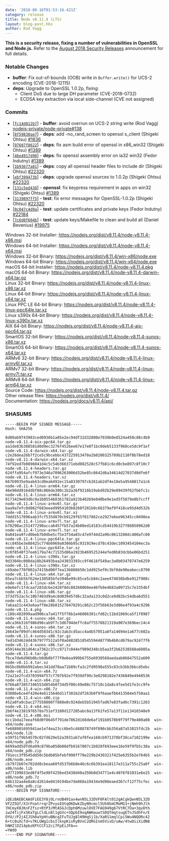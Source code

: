 ```yaml
---
date: '2018-08-16T01:53:16.421Z'
category: release
title: Node v8.11.4 (LTS)
layout: blog-post.hbs
author: Rod Vagg
---
```


**This is a security release, fixing a number of vulnerabilities in OpenSSL and Node.js.** Refer to the [August 2018 Security Releases](/blog/vulnerability/august-2018-security-releases/) announcement for full details.

### Notable Changes

- **buffer**: Fix out-of-bounds (OOB) write in `Buffer.write()` for UCS-2 encoding (CVE-2018-12115)
- **deps**: Upgrade to OpenSSL 1.0.2p, fixing:
  - Client DoS due to large DH parameter (CVE-2018-0732)
  - ECDSA key extraction via local side-channel (CVE not assigned)

### Commits

- [[`fc14d812b7`](https://github.com/nodejs/node/commit/fc14d812b7)] - **buffer**: avoid overrun on UCS-2 string write (Rod Vagg) [nodejs-private/node-private#138](https://github.com/nodejs-private/node-private/pull/138)
- [[`8f59838ae7`](https://github.com/nodejs/node/commit/8f59838ae7)] - **deps**: add -no_rand_screen to openssl s_client (Shigeki Ohtsu) [#1836](https://github.com/nodejs/node/pull/1836)
- [[`97607f8622`](https://github.com/nodejs/node/commit/97607f8622)] - **deps**: fix asm build error of openssl in x86_win32 (Shigeki Ohtsu) [#1389](https://github.com/nodejs/node/pull/1389)
- [[`46e4917d98`](https://github.com/nodejs/node/commit/46e4917d98)] - **deps**: fix openssl assembly error on ia32 win32 (Fedor Indutny) [#1389](https://github.com/nodejs/node/pull/1389)
- [[`1b93677a81`](https://github.com/nodejs/node/commit/1b93677a81)] - **deps**: copy all openssl header files to include dir (Shigeki Ohtsu) [#22320](https://github.com/nodejs/node/pull/22320)
- [[`ebf399473b`](https://github.com/nodejs/node/commit/ebf399473b)] - **deps**: upgrade openssl sources to 1.0.2p (Shigeki Ohtsu) [#22320](https://github.com/nodejs/node/pull/22320)
- [[`131c5ed438`](https://github.com/nodejs/node/commit/131c5ed438)] - **openssl**: fix keypress requirement in apps on win32 (Shigeki Ohtsu) [#1389](https://github.com/nodejs/node/pull/1389)
- [[`3139897ff5`](https://github.com/nodejs/node/commit/3139897ff5)] - **test**: fix error messages for OpenSSL-1.0.2p (Shigeki Ohtsu) [#22320](https://github.com/nodejs/node/pull/22320)
- [[`0c047c4d9a`](https://github.com/nodejs/node/commit/0c047c4d9a)] - **test**: update certificates and private keys (Fedor Indutny) [#22184](https://github.com/nodejs/node/pull/22184)
- [[`7c6d0f604b`](https://github.com/nodejs/node/commit/7c6d0f604b)] - **test**: update keys/Makefile to clean and build all (Daniel Bevenius) [#19975](https://github.com/nodejs/node/pull/19975)

Windows 32-bit Installer: https://nodejs.org/dist/v8.11.4/node-v8.11.4-x86.msi \
Windows 64-bit Installer: https://nodejs.org/dist/v8.11.4/node-v8.11.4-x64.msi \
Windows 32-bit Binary: https://nodejs.org/dist/v8.11.4/win-x86/node.exe \
Windows 64-bit Binary: https://nodejs.org/dist/v8.11.4/win-x64/node.exe \
macOS 64-bit Installer: https://nodejs.org/dist/v8.11.4/node-v8.11.4.pkg \
macOS 64-bit Binary: https://nodejs.org/dist/v8.11.4/node-v8.11.4-darwin-x64.tar.gz \
Linux 32-bit Binary: https://nodejs.org/dist/v8.11.4/node-v8.11.4-linux-x86.tar.xz \
Linux 64-bit Binary: https://nodejs.org/dist/v8.11.4/node-v8.11.4-linux-x64.tar.xz \
Linux PPC LE 64-bit Binary: https://nodejs.org/dist/v8.11.4/node-v8.11.4-linux-ppc64le.tar.xz \
Linux s390x 64-bit Binary: https://nodejs.org/dist/v8.11.4/node-v8.11.4-linux-s390x.tar.xz \
AIX 64-bit Binary: https://nodejs.org/dist/v8.11.4/node-v8.11.4-aix-ppc64.tar.gz \
SmartOS 32-bit Binary: https://nodejs.org/dist/v8.11.4/node-v8.11.4-sunos-x86.tar.xz \
SmartOS 64-bit Binary: https://nodejs.org/dist/v8.11.4/node-v8.11.4-sunos-x64.tar.xz \
ARMv6 32-bit Binary: https://nodejs.org/dist/v8.11.4/node-v8.11.4-linux-armv6l.tar.xz \
ARMv7 32-bit Binary: https://nodejs.org/dist/v8.11.4/node-v8.11.4-linux-armv7l.tar.xz \
ARMv8 64-bit Binary: https://nodejs.org/dist/v8.11.4/node-v8.11.4-linux-arm64.tar.xz \
Source Code: https://nodejs.org/dist/v8.11.4/node-v8.11.4.tar.gz \
Other release files: https://nodejs.org/dist/v8.11.4/ \
Documentation: https://nodejs.org/docs/v8.11.4/api/

### SHASUMS

```
-----BEGIN PGP SIGNED MESSAGE-----
Hash: SHA256

8d80ab9743983ced0936b1a05e2ec94df32d32080e7030b0e8524a450c88c4b9  node-v8.11.4-aix-ppc64.tar.gz
aa1de83b388581d0d9ec3276f4526ee67e17e0f1bc0deb5133f960ce5dc9f1ef  node-v8.11.4-darwin-x64.tar.gz
c2e26dea26b7f2ce5c9bcebbc437225913470a2b0200325789b2110f8b78ed18  node-v8.11.4-darwin-x64.tar.xz
74f92ed7b0896041d4c5c54b366371ebd082528c57fb81c6cd0cbe897c8f10c7  node-v8.11.4-headers.tar.gz
624ffa954afcf973e346a7096263006d32be85c6642d6a34614d27037d0dfe6f  node-v8.11.4-headers.tar.xz
667b9935e9aab43cd0eab492ec15a0330797cb261ab2df4e18e5a9548817a1c6  node-v8.11.4-linux-arm64.tar.gz
46e90dd916ddbf88c866de300c1b2a26f9216b19abd92b29e89439f62fb6fc1c  node-v8.11.4-linux-arm64.tar.xz
0173429e03d6c9a1b055468361782a923b40269e040be9e1ed5f5879e8b7ccff  node-v8.11.4-linux-armv6l.tar.gz
baa9a7efc0d862f683eeed9954103b0260f201b0c66379af9f418ce95d4d532b  node-v8.11.4-linux-armv6l.tar.xz
7ddd1517096aab3fcf535d870cb9129f65f017862ce2927e6ee96345cc0490ea  node-v8.11.4-linux-armv7l.tar.gz
b78298ac251477290acca6457fb57a24b08ed1d183cd54419b327f88858962d0  node-v8.11.4-linux-armv7l.tar.xz
0a041ea9fcd0beb7b0dbe5cf5e3f54a03c47e9f44d2a96c0613208dc400afc60  node-v8.11.4-linux-ppc64le.tar.gz
4cc845be3e88425c774b6969a0306b95c931919ecd78c43dec1093454104ec3a  node-v8.11.4-linux-ppc64le.tar.xz
bc0f8548f37ee6179a74c71535d86a1923b469525244efed0b83dcbbe06bd251  node-v8.11.4-linux-s390x.tar.gz
9d3304bc008da18b26493baa243033393cc9f4616f549ac3a0b03478747e6259  node-v8.11.4-linux-s390x.tar.xz
c69abe770f002a7415bd00f7ea13b086650c1dd925ef0c3bf8de90eabecc8790  node-v8.11.4-linux-x64.tar.gz
85ea7cbb5bf624e130585bfe3946e99c85ce5cb84c2aee474038bdbe912f908c  node-v8.11.4-linux-x64.tar.xz
e9e6efc1fdcaa7283dc6e2428f8dc88260060ee46fb9e4683a09715c7e3354bf  node-v8.11.4-linux-x86.tar.gz
373d752ac5c10b7403d9a4c8d039457d6c32ada133c0d2ce9d82bc54dba6d551  node-v8.11.4-linux-x86.tar.xz
7a6aa21c443e6aaff8e28b815278478291c862c23f56b63e3d86e4f93a4c9296  node-v8.11.4.pkg
c188c482899aad906ca7a41ff5f76b1e46086301cfd82c11bd1069ca5f1f8987  node-v8.11.4-sunos-x64.tar.gz
a0ca36b316f986d96cab9f7c3d6794deffc8aff5578821319a907e369bec14c4  node-v8.11.4-sunos-x64.tar.xz
26643ef09dfc464d583d1c92c3ab3cd5acc4a4b57051a8fa14694e1a677c602a  node-v8.11.4-sunos-x86.tar.gz
7ed1d34624d4367977f512a5f0ad482851854559448779b4b0cd679ac92477f6  node-v8.11.4-sunos-x86.tar.xz
459144e361d64ca7362c37cc9717c044ef909d348cb5aa3f2b62538560a6085a  node-v8.11.4.tar.gz
fbce7de6d96b0bcb0db0bf77f0e6ea999b6755e6930568aedaab06847552a609  node-v8.11.4.tar.xz
0b5bc0b0bb992abec341dd70aa71b89cfa3c2fd9590a555c83cb3bb3bbcd5ebc  node-v8.11.4-win-x64.7z
72a21e2fcd3703994f57cf707b92e7f939df99c3e0298102e7436849e4948536  node-v8.11.4-win-x64.zip
6766a873857346553d854b0f34d5f00c49e08c75710c1da8c4fee5d1fe3cc9fe  node-v8.11.4-win-x86.7z
83086e6ce4f420e4e6115646d11f301b2df263b0f9f6aaefb6413504e5750aa1  node-v8.11.4-win-x86.zip
452a0fa9cbac277558808ff888e0c924deb5b51945fad67e83fad6c7391c1203  node-v8.11.4-x64.msi
2b6f4e2381976578a751ef3180d127205abc0a13f61fe57a13f11e13410348e9  node-v8.11.4-x86.msi
6cc1bda17eeaf68d0f8645f791de7862d168de6af191b0570b9f79f79e400a08  win-x64/node.exe
fe688901695941ae1e74ea23cc6be5cd48878749f890cbb356a87a53815fdc2b  win-x64/node.lib
e39f51f9b54570c02fd629e52a3931ab7af0fea160cb971378bf38ca7102199e  win-x64/node_pdb.7z
6699add5dfd6a99c879ba058b08dfb9167007c1b928f693eee16e59f9fb5c38a  win-x64/node_pdb.zip
791ecc3f9545dd50c5bdb85bfebf098ff70e229b2430321f425e6355b2e764b5  win-x86/node.exe
cb7972b07e702dd8cbeaa60fd537b6b0e46c6c6b391ea18117e311a755c25a0f  win-x86/node.lib
ad77199833ed6f4f5e98f4256ed3438d40a350b0d34771e4c4076f81031e6e25  win-x86/node_pdb.7z
64b132aa4e8a8cd2614e0419194be7de868a19434e9d98eaed367cf12f75cfec  win-x86/node_pdb.zip
-----BEGIN PGP SIGNATURE-----

iQEzBAEBCAAdFiEE3Y8jOLrnUB491ax4wnN5L32DVF0FAlt012gACgkQwnN5L32D
VF2Z5Qf/X3rFnatr+qrZPvyoIUtq06DwkZbyN9cmcl5Uh8kmCMoMG1+jNmh9hJlh
7HCmyX0JKnFZfsz+RtP3/MtASGJcDph6MzuwlOVE7FAG949g67VtRC7Oa+3qvDth
iw24fijFxSKaTgLCldLn8l1gGVc+SQpbI9xqAWHauwtSDQfmqtsugETnJSdhFn/E
OYU//P2j4IJSh0aYpHtuBNcqIFuTUJg8lH9HqSj1b/XaRS1mqlCpi5Wu4NQORc42
6+tc8uXcfd+v7KLGWg1cbsIlknpKisRyBVxC2QRGInm5VivD/uAw/4twOiiXidN8
hNHIlDZ14pbzKPtCCF12ci7FpEiJFA==
=YWdO
-----END PGP SIGNATURE-----

```
